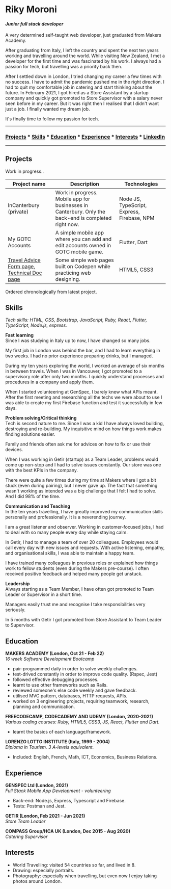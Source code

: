 # **Riky Moroni**  
#### _Junior full stack developer_  

A very determined self-taught web developer, just graduated from Makers Academy.  

After graduating from Italy, I left the country and spent the next ten years working and travelling around the world. While visiting New Zealand, I met a developer for the first time and was fascinated by his work. I always had a passion for tech, but travelling was a priority back then.  

After I settled down in London, I tried changing my career a few times with no success. I have to admit the pandemic pushed me in the right direction. I had to quit my comfortable job in catering and start thinking about the future. In February 2021, I got hired as a Store Assistant by a startup company and quickly got promoted to Store Supervisor with a salary never seen before in my career. But it was right then I realised that I didn't want just a job. I finally wanted my dream job. 

It's finally time to follow my passion for tech.  

---
### [Projects](#project) * [Skills](#skills) * [Education](#education) * [Experience](#experience) * [Interests](#interests) * [LinkedIn](https://www.linkedin.com/in/rikymoroni/ "linkedin")
---

## **Projects**
Work in progress..  

|Project name   |Description              |Technologies        |
|---------------|-------------------------|--------------------|
|InCanterbury (private)|Work in progress. Mobile app for businesses in Canterbury. Only the back-end is completed right now.|Node JS, TypeScript, Express, Firebase, NPM|
|My GOTC Accounts|A simple mobile app where you can add and edit accounts owned in GOTC mobile game.|Flutter, Dart|
|[Travel Advice Form page](https://codepen.io/riky5/full/gOwPMxj "CodePen"), [Technical Doc page](https://codepen.io/riky5/full/abmEYzP "CodePen")|Some simple web pages built on Codepen while practicing web designing.|HTML5, CSS3|

Ordered chronologically from latest project.

## **Skills**

_Tech skills: HTML, CSS, Bootstrap, JavaScript, Ruby, React, Flutter, TypeScript, Node.js, express._

**Fast learning**  
Since I was studying in Italy up to now, I have changed so many jobs.  

My first job in London was behind the bar, and I had to learn everything in two weeks. I had no prior experience preparing drinks, but I managed.  

During my ten years exploring the world, I worked an average of six months in between travels. When I was in Vancouver, I got promoted to a supervisory role after only two months. I quickly understand processes and procedures in a company and apply them.   

When I started volunteering at GenSpec, I barely knew what APIs meant. After the first meeting and researching all the techs we were about to use I was able to create my first Firebase function and test it successfully in few days.

**Problem solving/Critical thinking**  
Tech is second nature to me. Since I was a kid I have always loved building, destroying and re-building. My inquisitive mind on how things work makes finding solutions easier.

Family and friends often ask me for advices on how to fix or use their devices.  

When I was working in Getir (startup) as a Team Leader, problems would come up non-stop and I had to solve issues constantly. Our store was one with the best KPIs in the company.

There were quite a few times during my time at Makers where I got a bit stuck (even during pairing), but I never gave up. The fact that something wasn't working as intended was a big challenge that I felt I had to solve. And I did 98% of the time.

**Communication and Teaching**  
In the ten years travelling, I have greatly improved my communication skills personally and professionally. It is a neverending journey.  

I am a great listener and observer. Working in customer-focused jobs, I had to deal with so many people every day while staying calm.  

In Getir, I had to manage a team of over 20 colleagues. Employees would call every day with new issues and requests. With active listening, empathy, and organisational skills, I was able to maintain a happy team.

I have trained many colleagues in previous roles or explained how things work to fellow students (even during the Makers pre-course). I often received positive feedback and helped many people get unstuck.

**Leadership**  
Always starting as a Team Member, I have often got promoted to Team Leader or Supervisor in a short time. 

Managers easily trust me and recognise I take responsibilities very seriously.  

In 5 months with Getir I got promoted from Store Assistant to Team Leader to Supervisor.

## **Education**

**MAKERS ACADEMY (London, Oct 21 - Feb 22)**  
_16 week Software Development Bootcamp_
- pair-programmed daily in order to solve weekly challenges.
- test-drived constantly in order to improve code quality. (Rspec, Jest)
- followed effective debugging processes.
- learnt to use other frameworks such as Rails.
- reviewed someone's else code weekly and gave feedback.
- utilised MVC pattern, databases, HTTP requests, APIs.
- worked on 3 engineering projects, requiring teamwork, research, planning and communication.

**FREECODECAMP, CODECADEMY AND UDEMY (London, 2020-2021)**  
_Various coding courses: Ruby, HTML5, CSS3, JS, React, Flutter and Dart._
- learnt the basics of each language/framework.

**LORENZO LOTTO INSTITUTE (Italy, 1999 - 2004)**  
_Diploma in Tourism. 3 A-levels equivalent._  
- Included: English, French, Math, ICT, Economics, Business Relations.

## **Experience**

**GENSPEC Ltd (London, 2021)**  
_Full Stack Mobile App Development - volunteering_  
- Back-end: Node.js, Express, Typescript and Firebase.  
- Tests: Postman and Jest.

**GETIR (London, Feb 2021 - Jun 2021)**  
_Store Team Leader_  

**COMPASS Group/HCA UK (London, Dec 2015 - Aug 2020)**  
_Catering Supervisor_

## **Interests**  
* World Travelling: visited 54 countries so far, and lived in 8.
* Drawing: especially portraits.
* Photography: especially when travelling, but even now I enjoy taking photos around London.